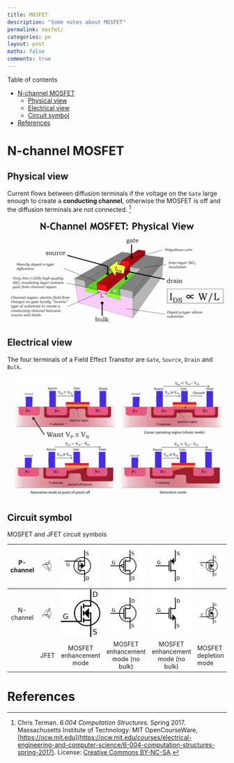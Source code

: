 ```yaml
---
title: MOSFET
description: "Some notes about MOSFET"
permalink: mosfet/
categories: pe
layout: post
maths: false
comments: true
---
```


Table of contents
- [N-channel MOSFET](#n-channel-mosfet)
  - [Physical view](#physical-view)
  - [Electrical view](#electrical-view)
  - [Circuit symbol](#circuit-symbol)
- [References](#references)

# N-channel MOSFET 

## Physical view

Current flows between diffusion terminals if the voltage on the `Gate` large enough to create a **conducting channel**, otherwise the MOSFET is off and the diffusion terminals are not connected. [^ref1]

![physical view](/images/posts/mosfet/nmosfet-physical-view.png)


## Electrical view

The four terminals of a Field Effect Transitor are `Gate`, `Source`, `Drain` and `Bulk`.

![electrical view](/images/posts/mosfet/nmosfet-electrical-view.png)

## Circuit symbol

MOSFET and JFET circuit symbols

| P-channel | ![s](/images/posts/mosfet/JFET_P-Channel_Labelled.svg) | ![d](/images/posts/mosfet/IGFET_P-Ch_Enh_Labelled.svg) | ![d](/images/posts/mosfet/IGFET_P-Ch_Enh_Labelled_simplified.svg) | ![f](/images/posts/mosfet/Mosfet_P-Ch_Sedra.svg) | ![f](/images/posts/mosfet/IGFET_P-Ch_Dep_Labelled.svg) |
| :-------: | :----------------------------------------------------: | :----------------------------------------------------: | :---------------------------------------------------------------: | :----------------------------------------------: | ------------------------------------------------------ |
| N-channel | ![d](/images/posts/mosfet/JFET_N-Channel_Labelled.svg) | ![e](/images/posts/mosfet/IGFET_N-Ch_Enh_Labelled.svg) | ![e](/images/posts/mosfet/IGFET_N-Ch_Enh_Labelled_simplified.svg) | ![r](/images/posts/mosfet/Mosfet_N-Ch_Sedra.svg) | ![r](/images/posts/mosfet/IGFET_N-Ch_Dep_Labelled.svg) |
|           |                          JFET                          |                MOSFET enhancement mode                 |                 MOSFET enhancement mode (no bulk)                 |        MOSFET enhancement mode (no bulk)         | MOSFET depletion mode                                  |

# References
[^ref1]: Chris Terman. *6.004 Computation Structures.* Spring 2017. Massachusetts Institute of Technology: MIT OpenCourseWare, [https://ocw.mit.edu](https://ocw.mit.edu/courses/electrical-engineering-and-computer-science/6-004-computation-structures-spring-2017). License: [Creative Commons BY-NC-SA](https://creativecommons.org/licenses/by-nc-sa/4.0/).